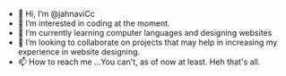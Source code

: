 - 👋 Hi, I’m @jahnaviCc
- 👀 I’m interested in coding at the moment.
- 🌱 I’m currently learning computer languages and designing websites
- 💞️ I’m looking to collaborate on projects that may help in increasing my experience in website designing.
- 📫 How to reach me ...You can't, as of now at least.
Heh that's all.
<!---
jahnaviCc/jahnaviCc is a ✨ special ✨ repository because its `README.md` (this file) appears on your GitHub profile.
You can click the Preview link to take a look at your changes.
--->
